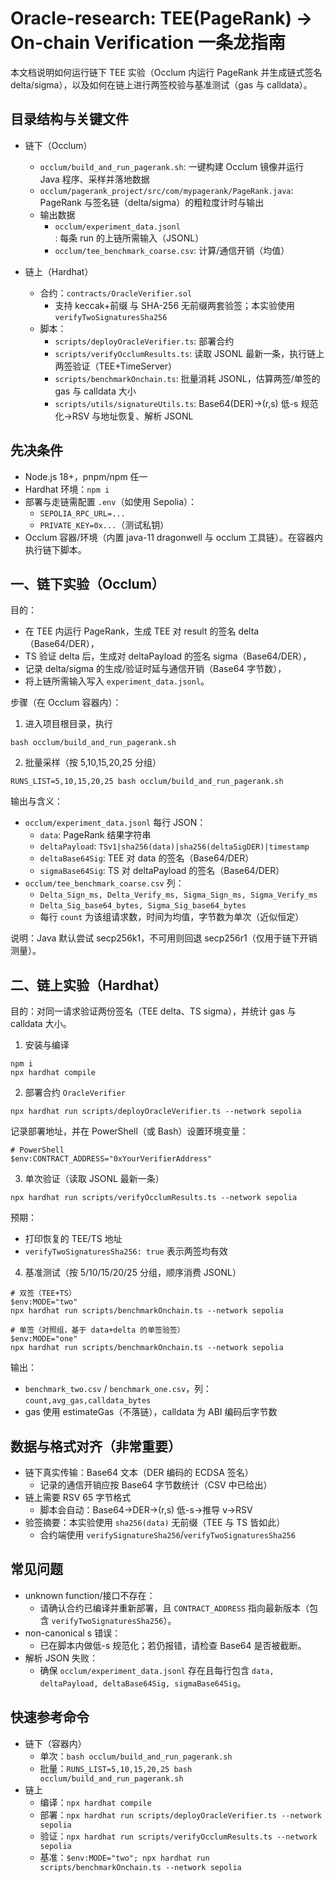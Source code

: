 # Oracle-research: TEE(PageRank) → On-chain Verification 一条龙指南

本文档说明如何运行链下 TEE 实验（Occlum 内运行 PageRank 并生成链式签名 delta/sigma），以及如何在链上进行两签校验与基准测试（gas 与 calldata）。

## 目录结构与关键文件

- 链下（Occlum）
  - `occlum/build_and_run_pagerank.sh`: 一键构建 Occlum 镜像并运行 Java 程序、采样并落地数据
  - `occlum/pagerank_project/src/com/mypagerank/PageRank.java`: PageRank 与签名链（delta/sigma）的粗粒度计时与输出
  - 输出数据
    - `occlum/experiment_data.jsonl`: 每条 run 的上链所需输入（JSONL）
    - `occlum/tee_benchmark_coarse.csv`: 计算/通信开销（均值）

- 链上（Hardhat）
  - 合约：`contracts/OracleVerifier.sol`
    - 支持 keccak+前缀 与 SHA-256 无前缀两套验签；本实验使用 `verifyTwoSignaturesSha256`
  - 脚本：
    - `scripts/deployOracleVerifier.ts`: 部署合约
    - `scripts/verifyOcclumResults.ts`: 读取 JSONL 最新一条，执行链上两签验证（TEE+TimeServer）
    - `scripts/benchmarkOnchain.ts`: 批量消耗 JSONL，估算两签/单签的 gas 与 calldata 大小
    - `scripts/utils/signatureUtils.ts`: Base64(DER)→(r,s) 低-s 规范化→RSV 与地址恢复、解析 JSONL

## 先决条件

- Node.js 18+，pnpm/npm 任一
- Hardhat 环境：`npm i`
- 部署与走链需配置 `.env`（如使用 Sepolia）：
  - `SEPOLIA_RPC_URL=...`
  - `PRIVATE_KEY=0x...`（测试私钥）
- Occlum 容器/环境（内置 java-11 dragonwell 与 occlum 工具链）。在容器内执行链下脚本。

## 一、链下实验（Occlum）

目的：
- 在 TEE 内运行 PageRank，生成 TEE 对 result 的签名 delta（Base64/DER），
- TS 验证 delta 后，生成对 deltaPayload 的签名 sigma（Base64/DER），
- 记录 delta/sigma 的生成/验证时延与通信开销（Base64 字节数），
- 将上链所需输入写入 `experiment_data.jsonl`。

步骤（在 Occlum 容器内）：
1) 进入项目根目录，执行
```
bash occlum/build_and_run_pagerank.sh
```
2) 批量采样（按 5,10,15,20,25 分组）
```
RUNS_LIST=5,10,15,20,25 bash occlum/build_and_run_pagerank.sh
```

输出与含义：
- `occlum/experiment_data.jsonl` 每行 JSON：
  - `data`: PageRank 结果字符串
  - `deltaPayload`: `TSv1|sha256(data)|sha256(deltaSigDER)|timestamp`
  - `deltaBase64Sig`: TEE 对 data 的签名（Base64/DER）
  - `sigmaBase64Sig`: TS 对 deltaPayload 的签名（Base64/DER）
- `occlum/tee_benchmark_coarse.csv` 列：
  - `Delta_Sign_ms, Delta_Verify_ms, Sigma_Sign_ms, Sigma_Verify_ms`
  - `Delta_Sig_base64_bytes, Sigma_Sig_base64_bytes`
  - 每行 `count` 为该组请求数，时间为均值，字节数为单次（近似恒定）

说明：Java 默认尝试 secp256k1，不可用则回退 secp256r1（仅用于链下开销测量）。

## 二、链上实验（Hardhat）

目的：对同一请求验证两份签名（TEE delta、TS sigma），并统计 gas 与 calldata 大小。

1) 安装与编译
```
npm i
npx hardhat compile
```

2) 部署合约 `OracleVerifier`
```
npx hardhat run scripts/deployOracleVerifier.ts --network sepolia
```
记录部署地址，并在 PowerShell（或 Bash）设置环境变量：
```
# PowerShell
$env:CONTRACT_ADDRESS="0xYourVerifierAddress"
```

3) 单次验证（读取 JSONL 最新一条）
```
npx hardhat run scripts/verifyOcclumResults.ts --network sepolia
```
预期：
- 打印恢复的 TEE/TS 地址
- `verifyTwoSignaturesSha256: true` 表示两签均有效

4) 基准测试（按 5/10/15/20/25 分组，顺序消费 JSONL）
```
# 双签（TEE+TS）
$env:MODE="two"
npx hardhat run scripts/benchmarkOnchain.ts --network sepolia

# 单签（对照组，基于 data+delta 的单签验签）
$env:MODE="one"
npx hardhat run scripts/benchmarkOnchain.ts --network sepolia
```
输出：
- `benchmark_two.csv` / `benchmark_one.csv`，列：`count,avg_gas,calldata_bytes`
- gas 使用 estimateGas（不落链），calldata 为 ABI 编码后字节数

## 数据与格式对齐（非常重要）

- 链下真实传输：Base64 文本（DER 编码的 ECDSA 签名）
  - 记录的通信开销应按 Base64 字节数统计（CSV 中已给出）
- 链上需要 RSV 65 字节格式
  - 脚本会自动：Base64→DER→(r,s) 低-s→推导 v→RSV
- 验签摘要：本实验使用 `sha256(data)` 无前缀（TEE 与 TS 皆如此）
  - 合约端使用 `verifySignatureSha256`/`verifyTwoSignaturesSha256`

## 常见问题

- unknown function/接口不存在：
  - 请确认合约已编译并重新部署，且 `CONTRACT_ADDRESS` 指向最新版本（包含 `verifyTwoSignaturesSha256`）。
- non-canonical s 错误：
  - 已在脚本内做低-s 规范化；若仍报错，请检查 Base64 是否被截断。
- 解析 JSON 失败：
  - 确保 `occlum/experiment_data.jsonl` 存在且每行包含 `data, deltaPayload, deltaBase64Sig, sigmaBase64Sig`。

## 快速参考命令

- 链下（容器内）
  - 单次：`bash occlum/build_and_run_pagerank.sh`
  - 批量：`RUNS_LIST=5,10,15,20,25 bash occlum/build_and_run_pagerank.sh`
- 链上
  - 编译：`npx hardhat compile`
  - 部署：`npx hardhat run scripts/deployOracleVerifier.ts --network sepolia`
  - 验证：`npx hardhat run scripts/verifyOcclumResults.ts --network sepolia`
  - 基准：`$env:MODE="two"; npx hardhat run scripts/benchmarkOnchain.ts --network sepolia`

